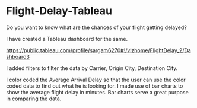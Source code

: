 # Flight-Delay-Tableau

 

Do you want to know what are the chances of your flight getting delayed?

I have created a Tableau dashboard for the same. 

https://public.tableau.com/profile/sargam6270#!/vizhome/FlightDelay_2/Dashboard3

I added filters to filter the data by Carrier, Origin City, Destination City.

I color coded the Average Arrival Delay so that the user can use the color coded data to find out what he is looking for. 
I made use of bar charts to show the average flight delay in minutes. Bar charts serve a great purpose in comparing the data. 
